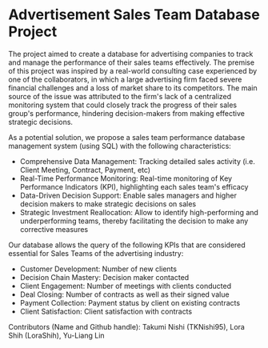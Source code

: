 # Advertisement Sales Team Database Project

The project aimed to create a database for advertising companies to track and manage the performance of their sales teams effectively. The premise of this project was inspired by a real-world consulting case experienced by one of the collaborators, in which a large advertising firm faced severe financial challenges and a loss of market share to its competitors. The main source of the issue was attributed to the firm's lack of a centralized monitoring system that could closely track the progress of their sales group's performance, hindering decision-makers from making effective strategic decisions.


As a potential solution, we propose a sales team performance database management system (using SQL) with the following characteristics: 
- Comprehensive Data Management: Tracking detailed sales activity (i.e. Client Meeting, Contract, Payment, etc)
- Real-Time Performance Monitoring: Real-time monitoring of Key Performance Indicators (KPI), highlighting each sales team's efficacy
- Data-Driven Decision Support: Enable sales managers and higher decision makers to make strategic decisions on sales
- Strategic Investment Reallocation: Allow to identify high-performing and underperforming teams, thereby facilitating the decision to make any corrective measures


Our database allows the query of the following KPIs that are considered essential for Sales Teams of the advertising industry:
- Customer Development: Number of new clients
- Decision Chain Mastery: Decision maker contacted
- Client Engagement: Number of meetings with clients conducted
- Deal Closing: Number of contracts as well as their signed value
- Payment Collection: Payment status by client on existing contracts
- Client Satisfaction: Client satisfaction with contracts


Contributors (Name and Github handle): Takumi Nishi (TKNishi95), Lora Shih (LoraShih), Yu-Liang Lin  
